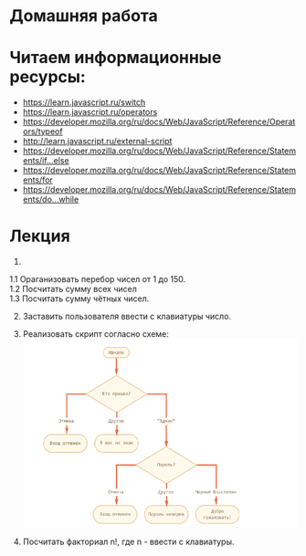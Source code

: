 ﻿# Домашняя работа

# Читаем информационные ресурсы:
 * https://learn.javascript.ru/switch
 * https://learn.javascript.ru/operators
 * https://developer.mozilla.org/ru/docs/Web/JavaScript/Reference/Operators/typeof
 * http://learn.javascript.ru/external-script
 * https://developer.mozilla.org/ru/docs/Web/JavaScript/Reference/Statements/if...else
 * https://developer.mozilla.org/ru/docs/Web/JavaScript/Reference/Statements/for
 * https://developer.mozilla.org/ru/docs/Web/JavaScript/Reference/Statements/do...while

# Лекция


 1. 
   1.1 Ораганизовать перебор чисел от 1 до 150.<br/>
   1.2 Посчитать сумму всех чисел <br/>
   1.3 Посчитать сумму чётных чисел.
 
2. Заставить пользователя ввести с клавиатуры число.

3.  Реализовать скрипт согласно схеме:
   <br /> ![Блок-схема](schema.png)

4. Посчитать факториал n!, где n - ввести с клавиатуры.